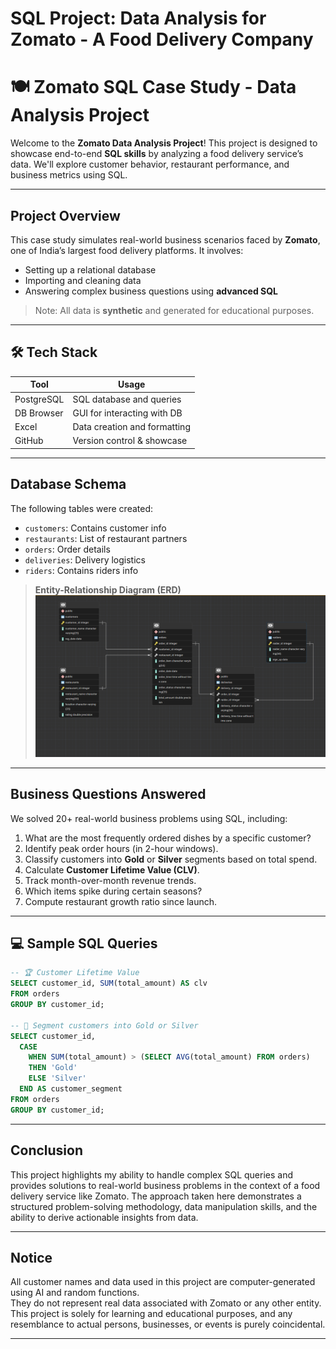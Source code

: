 # SQL Project: Data Analysis for Zomato - A Food Delivery Company

# 🍽️ Zomato SQL Case Study - Data Analysis Project

Welcome to the **Zomato Data Analysis Project**! This project is designed to showcase end-to-end **SQL skills** by analyzing a food delivery service’s data. We'll explore customer behavior, restaurant performance, and business metrics using SQL.

---

##  Project Overview

This case study simulates real-world business scenarios faced by **Zomato**, one of India’s largest food delivery platforms. It involves:

- Setting up a relational database
- Importing and cleaning data
- Answering complex business questions using **advanced SQL**

>  Note: All data is **synthetic** and generated for educational purposes.

---

## 🛠 Tech Stack

| Tool        | Usage                         |
|-------------|-------------------------------|
| PostgreSQL  | SQL database and queries      |
| DB Browser  | GUI for interacting with DB   |
| Excel       | Data creation and formatting  |
| GitHub      | Version control & showcase    |

---

##  Database Schema

The following tables were created:

- `customers`: Contains customer info  
- `restaurants`: List of restaurant partners  
- `orders`: Order details  
- `deliveries`: Delivery logistics  
- `riders`: Contains riders info

> **Entity-Relationship Diagram (ERD)**  
> ![ERD](https://github.com/Dhanush1608/zomato_sql_data_analysis/blob/main/ERD_diagram.png)

---

##  Business Questions Answered

We solved 20+ real-world business problems using SQL, including:

1. What are the most frequently ordered dishes by a specific customer?
2. Identify peak order hours (in 2-hour windows).
3. Classify customers into **Gold** or **Silver** segments based on total spend.
4. Calculate **Customer Lifetime Value (CLV)**.
5. Track month-over-month revenue trends.
6. Which items spike during certain seasons?
7. Compute restaurant growth ratio since launch.

---

## 💻 Sample SQL Queries

```sql
-- 🏆 Customer Lifetime Value
SELECT customer_id, SUM(total_amount) AS clv
FROM orders
GROUP BY customer_id;

-- 🥇 Segment customers into Gold or Silver
SELECT customer_id,
  CASE 
    WHEN SUM(total_amount) > (SELECT AVG(total_amount) FROM orders)
    THEN 'Gold'
    ELSE 'Silver'
  END AS customer_segment
FROM orders
GROUP BY customer_id;
```
---

##  Conclusion

This project highlights my ability to handle complex SQL queries and provides solutions to real-world business problems in the context of a food delivery service like Zomato. The approach taken here demonstrates a structured problem-solving methodology, data manipulation skills, and the ability to derive actionable insights from data.

---

##  Notice

All customer names and data used in this project are computer-generated using AI and random functions.  
They do not represent real data associated with Zomato or any other entity.  
This project is solely for learning and educational purposes, and any resemblance to actual persons, businesses, or events is purely coincidental.

---
